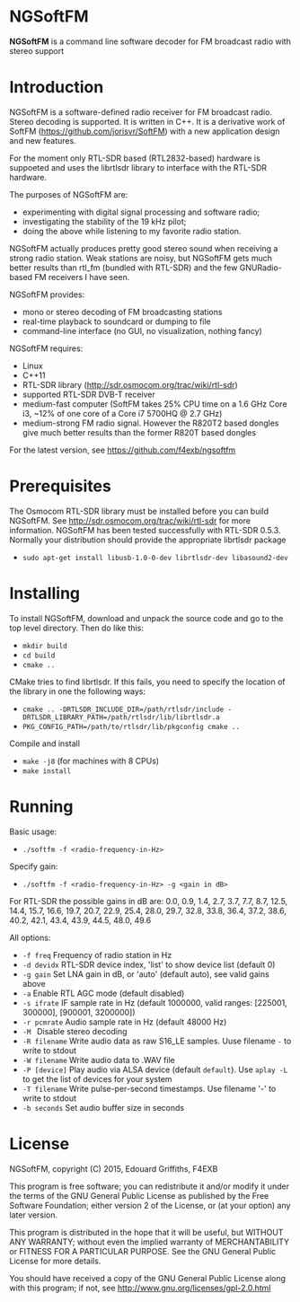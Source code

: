 NGSoftFM
========

**NGSoftFM** is a command line software decoder for FM broadcast radio with stereo support 

<h1>Introduction</h1>

NGSoftFM is a software-defined radio receiver for FM broadcast radio. Stereo
decoding is supported. It is written in C++. It is a derivative work of SoftFM (https://github.com/jorisvr/SoftFM) with a new application design and new features.

For the moment only RTL-SDR based (RTL2832-based) hardware is suppoeted and uses the librtlsdr library to interface with the RTL-SDR hardware.

The purposes of NGSoftFM are:
 - experimenting with digital signal processing and software radio;
 - investigating the stability of the 19 kHz pilot;
 - doing the above while listening to my favorite radio station.

NGSoftFM actually produces pretty good stereo sound
when receiving a strong radio station.  Weak stations are noisy,
but NGSoftFM gets much better results than rtl_fm (bundled with RTL-SDR)
and the few GNURadio-based FM receivers I have seen.

NGSoftFM provides:
 - mono or stereo decoding of FM broadcasting stations
 - real-time playback to soundcard or dumping to file
 - command-line interface (no GUI, no visualization, nothing fancy)

NGSoftFM requires:
 - Linux
 - C++11
 - RTL-SDR library (http://sdr.osmocom.org/trac/wiki/rtl-sdr)
 - supported RTL-SDR DVB-T receiver
 - medium-fast computer (SoftFM takes 25% CPU time on a 1.6 GHz Core i3, ~12% of one core of a Core i7 5700HQ @ 2.7 GHz)
 - medium-strong FM radio signal. However the R820T2 based dongles give much better results than the former R820T based dongles 

For the latest version, see https://github.com/f4exb/ngsoftfm


<h1>Prerequisites</h1>

The Osmocom RTL-SDR library must be installed before you can build NGSoftFM.
See http://sdr.osmocom.org/trac/wiki/rtl-sdr for more information.
NGSoftFM has been tested successfully with RTL-SDR 0.5.3. Normally your distribution should provide the appropriate librtlsdr package

  - `sudo apt-get install libusb-1.0-0-dev librtlsdr-dev libasound2-dev`
  
<h1>Installing</h1>

To install NGSoftFM, download and unpack the source code and go to the
top level directory. Then do like this:

 - `mkdir build`
 - `cd build`
 - `cmake ..`

CMake tries to find librtlsdr. If this fails, you need to specify
the location of the library in one the following ways:

 - `cmake .. -DRTLSDR_INCLUDE_DIR=/path/rtlsdr/include -DRTLSDR_LIBRARY_PATH=/path/rtlsdr/lib/librtlsdr.a`
 - `PKG_CONFIG_PATH=/path/to/rtlsdr/lib/pkgconfig cmake ..`

Compile and install

 - `make -j8` (for machines with 8 CPUs)
 - `make install`
 

<h1>Running</h1>
 
Basic usage:

 - `./softfm -f <radio-frequency-in-Hz>`

Specify gain:

 - `./softfm -f <radio-frequency-in-Hz> -g <gain in dB>`

For RTL-SDR the possible gains in dB are: 0.0, 0.9, 1.4, 2.7, 3.7, 7.7, 8.7, 12.5, 14.4, 15.7, 16.6, 19.7, 20.7, 22.9, 25.4, 28.0, 29.7, 32.8, 33.8, 36.4, 37.2, 38.6, 40.2, 42.1, 43.4, 43.9, 44.5, 48.0, 49.6 

All options:

 - `-f freq`       Frequency of radio station in Hz
 - `-d devidx`     RTL-SDR device index, 'list' to show device list (default 0)
 - `-g gain`       Set LNA gain in dB, or 'auto' (default auto), see valid gains above
 - `-a`            Enable RTL AGC mode (default disabled)
 - `-s ifrate`     IF sample rate in Hz (default 1000000, valid ranges: [225001, 300000], [900001, 3200000])
 - `-r pcmrate`    Audio sample rate in Hz (default 48000 Hz)
 - `-M `           Disable stereo decoding
 - `-R filename`   Write audio data as raw S16_LE samples. Uuse filename `-` to write to stdout
 - `-W filename`   Write audio data to .WAV file
 - `-P [device]`   Play audio via ALSA device (default `default`). Use `aplay -L` to get the list of devices for your system
 - `-T filename`   Write pulse-per-second timestamps. Use filename '-' to write to stdout
 - `-b seconds`    Set audio buffer size in seconds


<h1>License</h1>

NGSoftFM, copyright (C) 2015, Edouard Griffiths, F4EXB

This program is free software; you can redistribute it and/or modify
it under the terms of the GNU General Public License as published by
the Free Software Foundation; either version 2 of the License, or
(at your option) any later version.

This program is distributed in the hope that it will be useful,
but WITHOUT ANY WARRANTY; without even the implied warranty of
MERCHANTABILITY or FITNESS FOR A PARTICULAR PURPOSE.  See the
GNU General Public License for more details.

You should have received a copy of the GNU General Public License along
with this program; if not, see http://www.gnu.org/licenses/gpl-2.0.html
